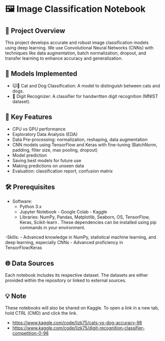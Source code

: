 # 🖼️ Image Classification Notebook

## 📝 Project Overview
This project develops accurate and robust image classification models using deep learning. We use Convolutional Neural Networks (CNNs) with techniques like data augmentation, batch normalization, dropout, and transfer learning to enhance accuracy and generalization.

## 📌 Models Implemented

- 🐱🐶 Cat and Dog Classification: A model to distinguish between cats and dogs.
- 🔢 Digit Recognizer: A classifier for handwritten digit recognition (MNIST dataset).


## 🔑 Key Features
- CPU vs GPU performance
- Exploratory Data Analysis (EDA)
- Data Pre-processing: normalization, reshaping, data augmentation
- CNN models using TensorFlow and Keras with fine-tuning (BatchNorm, padding, filter size, max pooling, dropout) 
- Model prediction
- Saving best models for future use
- Making predictions on unseen data
- Evaluation: classification report, confusion matrix

## 🛠️ Prerequisites
- Software:
    - Python 3.x
    - Jupyter Notebook - Google Colab - Kaggle
    - Libraries: NumPy, Pandas, Matplotlib, Seaborn, OS, TensorFlow, Keras, Scikit-learn . These dependencies can be installed using pip commands in your environment.

-Skills:
    - Advanced knowledge in NumPy, statistical machine learning, and deep learning, especially CNNs
    - Advanced proficiency in TensorFlow/Keras

## 🌐 Data Sources
Each notebook includes its respective dataset. The datasets are either provided within the repository or linked to external sources.

## 💡 Note
These notebooks will also be shared on Kaggle. To open a link in a new tab, hold CTRL (CMD) and click the link. 

- https://www.kaggle.com/code/lizk75/cats-vs-dog-accuracy-98
- https://www.kaggle.com/code/lizk75/digit-recognition-classifier-competition-0-98

